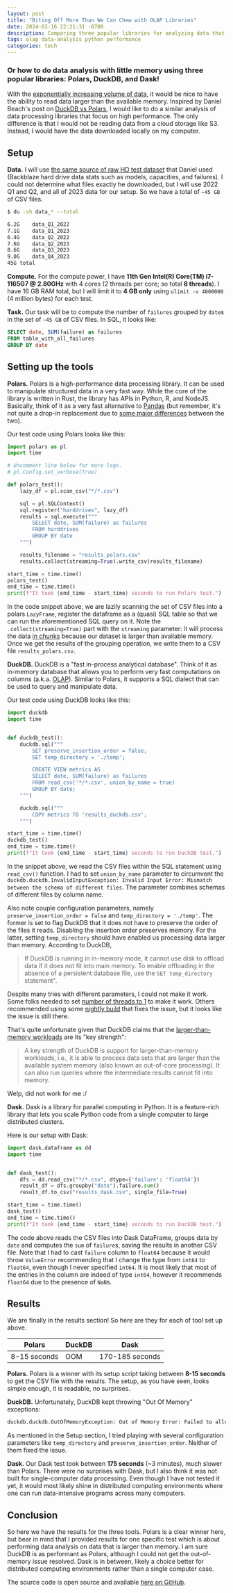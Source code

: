 ```yaml
---
layout: post
title: "Biting Off More Than We Can Chew with OLAP Libraries"
date: 2024-03-16 22:21:31 -0700
description: Comparing three popular libraries for analyzing data that is larger than available memory. 
tags: olap data-analysis python performance
categories: tech
---
```


### Or how to do data analysis with little memory using three popular libraries: Polars, DuckDB, and Dask!

With the [exponentially increasing volume of data](https://www.statista.com/statistics/871513/worldwide-data-created/), it would be nice to have the ability to read data larger than the available memory. 
Inspired by Daniel Beach's post on [DuckDB vs Polars](https://dataengineeringcentral.substack.com/p/duckdb-vs-polars-thunderdome), I would like to do a similar analysis
of data processing libraries that focus on high performance. The only difference is that I would not be
reading data from a cloud storage like S3. Instead, I would have the data downloaded locally on my computer. 

## Setup

**Data.** I will use [the same source of raw HD test dataset](https://www.backblaze.com/cloud-storage/resources/hard-drive-test-data#w-tabs-2-data-w-pane-1) that Daniel used (Backblaze hard drive data stats such as models, capacities, and failures). I could not determine what files exactly he downloaded, but I will use 2022 Q1 and Q2, and all of 2023
data for our setup. So we have a total of `~45 GB` of CSV files.

```bash
$ du -sh data_* --total

6.2G	data_Q1_2022
7.1G	data_Q1_2023
6.4G	data_Q2_2022
7.6G	data_Q2_2023
8.6G	data_Q3_2023
9.0G	data_Q4_2023
45G	total
```

**Compute.** For the compute power, I have **11th Gen Intel(R) Core(TM) i7-1165G7 @ 2.80GHz** with 4 cores (2 threads per core; so total **8 threads**). I have 16 GB RAM total, but I will limit it to **4 GB only** using `ulimit -v 4000000` (4 million bytes) for each test. 

**Task.** Our task will be to compute the number of `failures` grouped by `date`s in the set of `~45 GB` of CSV files. In SQL, it looks like:

```sql
SELECT date, SUM(failure) as failures
FROM table_with_all_failures 
GROUP BY date
```

## Setting up the tools

**Polars.** Polars is a high-performance data processing library. It
can be used to manipulate structured data in a very fast way. While the core of the library is written in Rust, the library has APIs in Python, R, and NodeJS. Basically, think of it as a very fast alternative to [Pandas](https://pandas.pydata.org/) (but remember, it's not quite a drop-in replacement due to [some major differences](https://docs.pola.rs/user-guide/migration/pandas/) between the two).

Our test code using Polars looks like this:

```python
import polars as pl
import time

# Uncomment line below for more logs.
# pl.Config.set_verbose(True)

def polars_test():
    lazy_df = pl.scan_csv("*/*.csv")

    sql = pl.SQLContext()
    sql.register("harddrives", lazy_df)   
    results = sql.execute("""
        SELECT date, SUM(failure) as failures
        FROM harddrives 
        GROUP BY date
    """)

    results_filename = "results_polars.csv"
    results.collect(streaming=True).write_csv(results_filename)

start_time = time.time()
polars_test()
end_time = time.time()
print(f"It took {end_time - start_time} seconds to run Polars test.")
```

In the code snippet above, we are lazily scanning the set of CSV files into a polars `LazyFrame`, register the dataframe
as a (quasi) SQL table so that we can run the aforementioned SQL query on it. Note the `.collect(streaming=True)` part
with the `streaming` parameter: it will process the data [in chunks](https://docs.pola.rs/user-guide/concepts/streaming/) because our dataset is larger than available memory. Once we get the results of the grouping
operation, we write them to a CSV file `results_polars.csv`.

**DuckDB.** DuckDB is a "fast in-process analytical database". Think of it as in-memory database that allows you
to perform very fast computations on columns (a.k.a. [OLAP](https://en.wikipedia.org/wiki/Online_analytical_processing)).
Similar to Polars, it supports a SQL dialect that can be used to query and manipulate data.

Our test code using DuckDB looks like this:

```python
import duckdb
import time


def duckdb_test():
    duckdb.sql("""
        SET preserve_insertion_order = false;
        SET temp_directory = './temp';

        CREATE VIEW metrics AS 
        SELECT date, SUM(failure) as failures
        FROM read_csv('*/*.csv', union_by_name = true)
        GROUP BY date;
    """)

    duckdb.sql("""
        COPY metrics TO 'results_duckdb.csv';
    """)

start_time = time.time()
duckdb_test()
end_time = time.time()
print(f"It took {end_time - start_time} seconds to run DuckDB test.")
```

In the snippet above, we read the CSV files within the SQL statement using `read_csv()` function. I had to set `union_by_name`
parameter to circumvent the `duckdb.duckdb.InvalidInputException: Invalid Input Error: Mismatch between the schema of different files`. The parameter combines schemas of different files by column name. 

Also note couple configuration parameters, namely `preserve_insertion_order = false` and `temp_directory = './temp'`.
The former is set to flag DuckDB that it does not have to preserve the order of the files it reads. Disabling
the insertion order preserves memory. For the latter, setting `temp_directory` should have enabled us processing
data larger than memory. According to DuckDB,

> If DuckDB is running in in-memory mode, it cannot use disk to offload data if it does not fit into main memory. To enable offloading in the absence of a persistent database file, use the `SET temp_directory` statement".

Despite many tries with different parameters, I could not make it work. Some folks
needed to set [number of threads to 1](https://github.com/duckdb/duckdb/issues/11054) to make it work. Others
recommended using some [nightly build](https://github.com/duckdb/duckdb/issues/11054#issuecomment-1985758719) that fixes the issue, but it looks like the issue is still there.

That's quite unfortunate given that DuckDB claims that the [larger-than-memory workloads](https://duckdb.org/docs/guides/performance/how_to_tune_workloads.html#larger-than-memory-workloads-out-of-core-processing) are its "key strength":

> A key strength of DuckDB is support for larger-than-memory workloads, i.e., it is able to process data sets that are larger than the available system memory (also known as out-of-core processing). It can also run queries where the intermediate results cannot fit into memory.

Welp, did not work for me :/

**Dask.** Dask is a library for parallel computing in Python. It is a feature-rich library that lets you scale Python code from a single computer to large distributed clusters.

Here is our setup with Dask:

```python
import dask.dataframe as dd 
import time


def dask_test():
    dfs = dd.read_csv("*/*.csv", dtype={'failure': 'float64'})
    result_df = dfs.groupby("date").failure.sum()
    result_df.to_csv("results_dask.csv", single_file=True)

start_time = time.time()
dask_test()
end_time = time.time()
print(f"It took {end_time - start_time} seconds to run DuckDB test.")
```

The code above reads the CSV files into Dask DataFrame, groups data by `date` and computes the `sum` of `failure`s, saving
the results in another CSV file. Note that I had to cast `failure` column to `float64` because it would throw `ValueError`
recommending that I change the type from `int64` to `float64`, even though I never specified `int64`. It is most likely
that most of the entries in the column are indeed of type `int64`, however it recommends `float64` due to the presence of 
`NaN`s.

## Results

We are finally in the results section! So here are they for each of tool set up above.


| Polars  | DuckDB | Dask |
| ------------- | ---- | ---- |
| 8-15 seconds  | OOM  | 170-185 seconds |

**Polars.** Polars is a winner with its setup script taking between **8-15 seconds** to get the CSV file with the results.
The setup, as you have seen, looks simple enough, it is readable, no surprises.

**DuckDB.** Unfortunately, DuckDB kept throwing "Out Of Memory" exceptions:

```bash
duckdb.duckdb.OutOfMemoryException: Out of Memory Error: Failed to allocate block of 32002048 bytes
```

As mentioned in the Setup section, I tried playing with several configuration parameters like `temp_directory` and `preserve_insertion_order`. Neither of them fixed the issue.

**Dask.** Our Dask test took between **175 seconds** (~3 minutes), much slower than Polars.
There were no surprises with Dask, but I also think it was not built for single-computer data processing. Even though I have not tested it yet, it would most likely shine in distributed computing environments where one can run data-intensive programs across many computers.

## Conclusion

So here we have the results for the three tools. Polars is a clear winner here, but bear in mind that I provided
results for one specific test which is about performing data analysis on data that is larger than memory. I am sure
DuckDB is as performant as Polars, although I could not get the out-of-memory issue resolved. Dask is in between, likely a choice better for distributed computing environments rather
than a single computer case.

The source code is open source and available [here on GitHub](https://github.com/oneturkmen/experiments-with-olap-triad).
